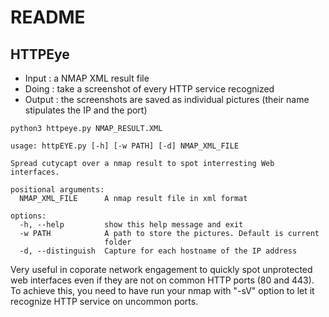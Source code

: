 # README

## HTTPEye

- Input : a NMAP XML result file
- Doing : take a screenshot of every HTTP service recognized
- Output : the screenshots are saved as individual pictures (their name stipulates the IP and the port)

```
python3 httpeye.py NMAP_RESULT.XML
```

```
usage: httpEYE.py [-h] [-w PATH] [-d] NMAP_XML_FILE

Spread cutycapt over a nmap result to spot interresting Web interfaces.

positional arguments:
  NMAP_XML_FILE      A nmap result file in xml format

options:
  -h, --help         show this help message and exit
  -w PATH            A path to store the pictures. Default is current
                     folder
  -d, --distinguish  Capture for each hostname of the IP address
```

Very useful in coporate network engagement to quickly spot unprotected web interfaces even if they are not on common HTTP ports (80 and 443). To achieve this, you need to have run your nmap with "-sV" option to let it recognize HTTP service on uncommon ports.
